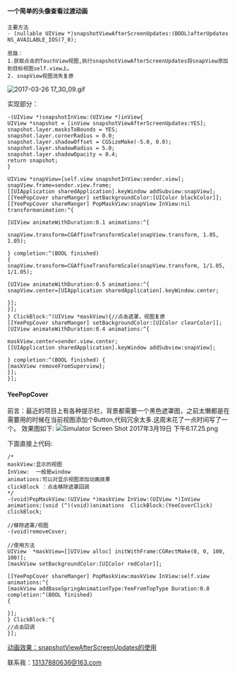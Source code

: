 
#### 一个简单的头像查看过渡动画
```
主要方法
- (nullable UIView *)snapshotViewAfterScreenUpdates:(BOOL)afterUpdates NS_AVAILABLE_IOS(7_0);
```
```
思路：
1.获取点击的TouchView视图,执行snapshotViewAfterScreenUpdates将snapView添加到目标视图self.view上。
2. snapView视图消失复原
```

![2017-03-26 17_30_09.gif](http://upload-images.jianshu.io/upload_images/1488651-8137dc8ef777cfb0.gif?imageMogr2/auto-orient/strip)

实现部分：

```
-(UIView *)snapshotInView:(UIView *)inView{
UIView *snapshot = [inView snapshotViewAfterScreenUpdates:YES];
snapshot.layer.masksToBounds = YES;
snapshot.layer.cornerRadius = 0.0;
snapshot.layer.shadowOffset = CGSizeMake(-5.0, 0.0);
snapshot.layer.shadowRadius = 5.0;
snapshot.layer.shadowOpacity = 0.4;
return snapshot;
}
```
```
UIView *snapView=[self.view snapshotInView:sender.view];
snapView.frame=sender.view.frame;
[[UIApplication sharedApplication].keyWindow addSubview:snapView];
[[YeePopCover shareManger] setBackgroundColor:[UIColor blackColor]];
[[YeePopCover shareManger] PopMaskView:snapView InView:nil transformanimation:^{

[UIView animateWithDuration:0.1 animations:^{

snapView.transform=CGAffineTransformScale(snapView.transform, 1.05, 1.05);

} completion:^(BOOL finished)
{
snapView.transform=CGAffineTransformScale(snapView.transform, 1/1.05, 1/1.05);

[UIView animateWithDuration:0.5 animations:^{
snapView.center=[UIApplication sharedApplication].keyWindow.center;

}];
}];
} ClickBlock:^(UIView *maskView){//点击遮罩，视图复原
[[YeePopCover shareManger] setBackgroundColor:[UIColor clearColor]];
[UIView animateWithDuration:0.4 animations:^{

maskView.center=sender.view.center;
[[UIApplication sharedApplication].keyWindow addSubview:snapView];

} completion:^(BOOL finished) {
[maskView removeFromSuperview];
}];
}];
```



#### YeePopCover
前言：最近的项目上有各种提示栏，背景都需要一个黑色遮罩图，之前太懒都是在需要用的时候在当前视图添加个Button,代码冗余太多.这周末花了一点时间写了一个。
效果图如下:
![Simulator Screen Shot 2017年3月19日 下午6.17.25.png](http://upload-images.jianshu.io/upload_images/1488651-2b4c1c5221849c01.png?imageMogr2/auto-orient/strip%7CimageView2/2/w/320)


下面直接上代码:
```
/*
maskView:显示的视图
InView:  一般是window
animations:可以对显示视图添加动画效果
clickBlock ：点击移除遮罩回调
*/
-(void)PopMaskView:(UIView *)maskView InView:(UIView *)InView  animations:(void (^)(void))animations  ClickBlock:(YeeCoverClick) clickBlock;
```
```
//移除遮罩/视图
-(void)removeCover;
```
```
//使用方法
UIView  *maskView=[[UIView alloc] initWithFrame:CGRectMake(0, 0, 100, 100)];
[maskView setBackgroundColor:[UIColor redColor]];

[[YeePopCover shareManger] PopMaskView:maskView InView:self.view animations:^{
[maskView addBaseSpringAnimationType:YeeFromTopType Duration:0.8 completion:^(BOOL finished)
{

}];
} ClickBlock:^{
//点击回调
}];
```


[动画效果：snapshotViewAfterScreenUpdates的使用](http://www.jianshu.com/p/7cdabe568830)

联系我：13137880636@163.com

